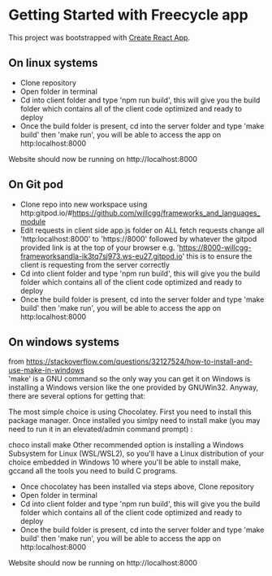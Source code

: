 # Getting Started with Freecycle app

This project was bootstrapped with [Create React App](https://github.com/facebook/create-react-app).

## On linux systems

- Clone repository
- Open folder in terminal
- Cd into client folder and type 'npm run build', this will give you the build folder which contains all of the client code optimized and ready to deploy
- Once the build folder is present, cd into the server folder and type 'make build' then 'make run', you will be able to access the app on http:localhost:8000

Website should now be running on http://localhost:8000

## On Git pod

- Clone repo into new workspace using http:gitpod.io/#https://github.com/willcgg/frameworks_and_languages_module
- Edit requests in client side app.js folder on ALL fetch requests change all 'http:localhost:8000' to 'https://8000' followed by whatever the gitpod provided link is at the top of your browser e.g. 'https://8000-willcgg-frameworksandla-ik3tq7sj973.ws-eu27.gitpod.io' this is to ensure the client is requesting from the server correctly
- Cd into client folder and type 'npm run build', this will give you the build folder which contains all of the client code optimized and ready to deploy
- Once the build folder is present, cd into the server folder and type 'make build' then 'make run', you will be able to access the app on http:localhost:8000
## On windows systems

from https://stackoverflow.com/questions/32127524/how-to-install-and-use-make-in-windows <br/>
'make' is a GNU command so the only way you can get it on Windows is installing a Windows version like the one provided by GNUWin32. Anyway, there are several options for getting that:

The most simple choice is using Chocolatey. First you need to install this package manager. Once installed you simlpy need to install make (you may need to run it in an elevated/admin command prompt) :

choco install make
Other recommended option is installing a Windows Subsystem for Linux (WSL/WSL2), so you'll have a Linux distribution of your choice embedded in Windows 10 where you'll be able to install make, gccand all the tools you need to build C programs.

- Once chocolatey has been installed via steps above, Clone repository
- Open folder in terminal
- Cd into client folder and type 'npm run build', this will give you the build folder which contains all of the client code optimized and ready to deploy
- Once the build folder is present, cd into the server folder and type 'make build' then 'make run', you will be able to access the app on http:localhost:8000

Website should now be running on http://localhost:8000

